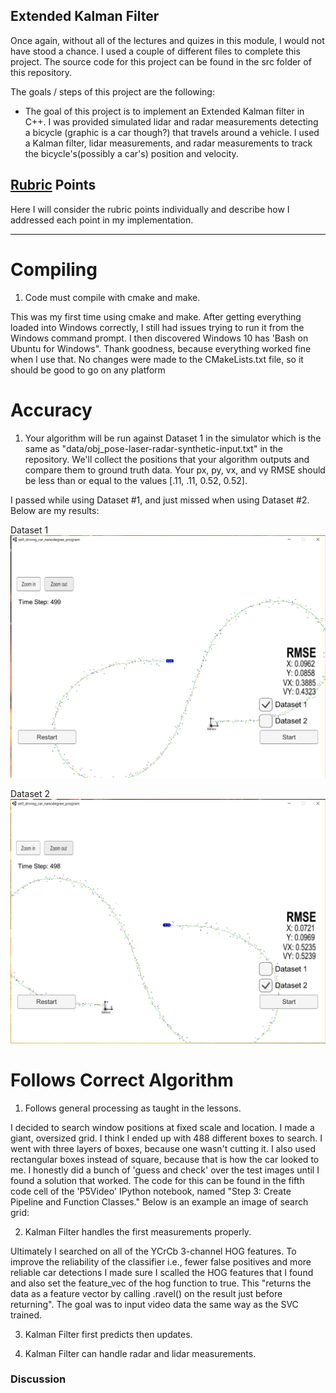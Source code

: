 ## **Extended Kalman Filter**

Once again, without all of the lectures and quizes in this module, I would not have stood a chance. I used a couple of different files to complete this project. The source code for this project can be found in the src folder of this repository.

The goals / steps of this project are the following:

* The goal of this project is to implement an Extended Kalman filter in C++. I was provided simulated lidar and radar measurements detecting a bicycle (graphic is a car though?) that travels around a vehicle. I used a Kalman filter, lidar measurements, and radar measurements to track the bicycle's(possibly a car's) position and velocity.

[//]: # (Image References)

[image1]: ./Runs/Dataset1.PNG "Dataset 1"
[image2]: ./Runs/Dataset2.PNG "Dataset 2"


## [Rubric](https://review.udacity.com/#!/rubrics/748/view) Points
Here I will consider the rubric points individually and describe how I addressed each point in my implementation.  

---

# Compiling

1. Code must compile with cmake and make.

This was my first time using cmake and make. After getting everything loaded into Windows correctly, I still had issues trying to run it from the Windows command prompt. I then discovered Windows 10 has 'Bash on Ubuntu for Windows". Thank goodness, because everything worked fine when I use that. No changes were made to the CMakeLists.txt file, so it should be good to go on any platform

# Accuracy

1. Your algorithm will be run against Dataset 1 in the simulator which is the same as "data/obj_pose-laser-radar-synthetic-input.txt" in the repository. We'll collect the positions that your algorithm outputs and compare them to ground truth data. Your px, py, vx, and vy RMSE should be less than or equal to the values [.11, .11, 0.52, 0.52].

I passed while using Dataset #1, and just missed when using Dataset #2. Below are my results:

 Dataset 1
![alt text][image1]

 Dataset 2
![alt text][image2]

# Follows Correct Algorithm

1. Follows general processing as taught in the lessons.

I decided to search window positions at fixed scale and location. I made a giant, oversized grid. I think I ended up with 488 different boxes to search. I went with three layers of boxes, because one wasn't cutting it. I also used rectangular boxes instead of square, because that is how the car looked to me. I honestly did a bunch of 'guess and check' over the test images until I found a solution that worked. The code for this can be found in the fifth code cell of the 'P5Video' IPython notebook, named "Step 3: Create Pipeline and Function Classes."  Below is an example an image of search grid:


2. Kalman Filter handles the first measurements properly.

Ultimately I searched on all of the YCrCb 3-channel HOG features. To improve the reliability of the classifier i.e., fewer false positives and more reliable car detections I made sure I scalled the HOG features that I found and also set the feature_vec of the hog function to true. This "returns the data as a feature vector by calling .ravel() on the result just before returning". The goal was to input video data the same way as the SVC trained.

3. Kalman Filter first predicts then updates.


4. Kalman Filter can handle radar and lidar measurements.


### Discussion


